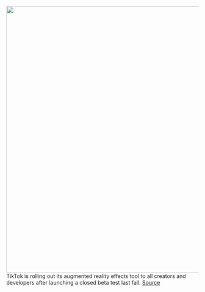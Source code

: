 <img src='https://cdn.vox-cdn.com/thumbor/DTkKOEJkFYMP5QRD8amjts7m1vc=/0x0:2040x1360/1200x800/filters:focal(790x603:1116x929)/cdn.vox-cdn.com/uploads/chorus_image/image/70740217/acastro_190723_1777_tiktok_0002.0.0.jpg' width='700px' /><br/>
TikTok is rolling out its augmented reality effects tool to all creators and developers after launching a closed beta test last fall.
<a href='https://www.theverge.com/2022/4/12/23021780/tiktok-ar-effect-house'> Source <a/>